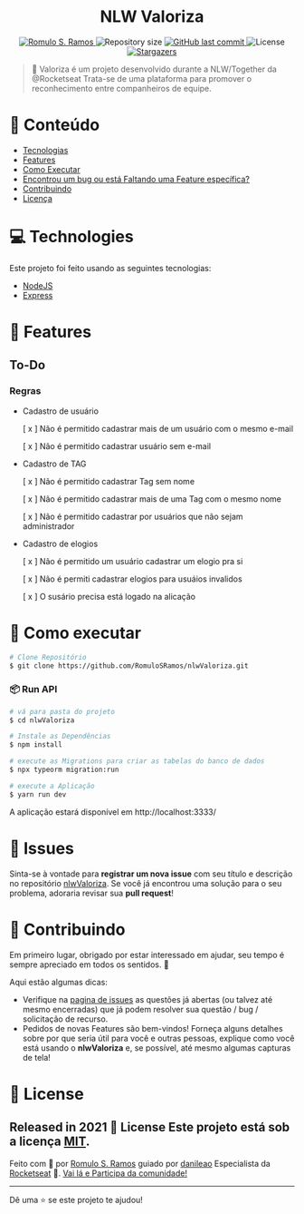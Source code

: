 <h1 align="center">NLW Valoriza</h1>

<p align="center">	
   <a href="https://www.linkedin.com/in/romulo-s-ramos/">
      <img alt="Romulo S. Ramos" src="https://img.shields.io/badge/Romulo S. Ramos-8257E5?style=flat&logo=Linkedin&logoColor=white" />
   </a>
  <img alt="Repository size" src="https://img.shields.io/github/repo-size/RomuloSRamos/nlwValoriza?color=774DD6">
  <a href="https://github.com/RomuloSRamos/nlwValoriza/commits/master">
    <img alt="GitHub last commit" src="https://img.shields.io/github/last-commit/RomuloSRamos/nlwValoriza?color=774DD6">
  </a> 
  <img alt="License" src="https://img.shields.io/badge/license-MIT-8257E5">
  <a href="https://github.com/RomuloSRamos/nlwValoriza/stargazers">
    <img alt="Stargazers" src="https://img.shields.io/github/stars/RomuloSRamos/nlwValoriza?color=8257E5&logo=github">
  </a>
</p>

> :rocket: Valoriza é um projeto desenvolvido durante a 
NLW/Together da @Rocketseat Trata-se de uma plataforma para promover o reconhecimento entre companheiros de equipe.

# :pushpin: Conteúdo

* [Tecnologias](#computer-technologies)
* [Features](#rocket-features)
* [Como Executar](#construction_worker-how-to-run)
* [Encontrou um bug ou está Faltando uma Feature específica?](#bug-issues)
* [Contribuindo](#tada-contributing)
* [Licença](#closed_book-license)


# :computer: Technologies
Este projeto foi feito usando as seguintes tecnologias:

* [NodeJS](https://nodejs.org/en/)      
* [Express](https://expressjs.com/)      

# :rocket: Features
## To-Do
### Regras
- Cadastro de usuário

    [ x ] Não é permitido cadastrar mais de um usuário com o mesmo e-mail
    
    [ x ] Não é permitido cadastrar usuário sem e-mail

- Cadastro de TAG
    
    [ x ] Não é permitido cadastrar Tag sem nome

    [ x ] Não é permitido cadastrar mais de uma Tag com o mesmo nome
    
    [ x ] Não é permitido cadastrar por usuários que não sejam administrador

- Cadastro de elogios

    [ x ] Não é permitido um usuário cadastrar um elogio pra si

    [ x ] Não é permiti cadastrar elogios para usuáios invalidos
    
    [ x ] O susário precisa está logado na alicação


# :construction_worker: Como executar
```bash
# Clone Repositório
$ git clone https://github.com/RomuloSRamos/nlwValoriza.git
```
### 📦 Run API

```bash
# vá para pasta do projeto
$ cd nlwValoriza

# Instale as Dependências
$ npm install

# execute as Migrations para criar as tabelas do banco de dados
$ npx typeorm migration:run

# execute a Aplicação
$ yarn run dev
```
A aplicação estará disponível em http://localhost:3333/


# :bug: Issues
Sinta-se à vontade para **registrar um nova issue** com seu título e descrição no repositório [nlwValoriza](https://github.com/RomuloSRamos/nlwValoriza/issues). Se você já encontrou uma solução para o seu problema, adoraria revisar sua **pull request**!

# :tada: Contribuindo
Em primeiro lugar, obrigado por estar interessado em ajudar, seu tempo é sempre apreciado em todos os sentidos. :100:

Aqui estão algumas dicas:

* Verifique na [pagina de issues](https://github.com/RomuloSRamos/nlwValoriza/issues) as questões já abertas (ou talvez até mesmo encerradas) que já podem resolver sua questão / bug / solicitação de recurso.
* Pedidos de novas Features são bem-vindos! Forneça alguns detalhes sobre por que seria útil para você e outras pessoas, explique como você está usando o **nlwValoriza** e, se possível, até mesmo algumas capturas de tela!

# :closed_book: License

Released in 2021 :closed_book: License
Este projeto está sob a licença [MIT](./LICENSE).
---
Feito com 💜 por [Romulo S. Ramos](https://github.com/RomuloSRamos) guiado por [danileao](https://github.com/danileao) Especialista da [Rocketseat](https://github.com/rocketseat-education) 🚀.
[Vai lá e Participa da comunidade!](https://discord.gg/gKUVrzrPrU)

---


Dê uma ⭐️ se este projeto te ajudou!
    
